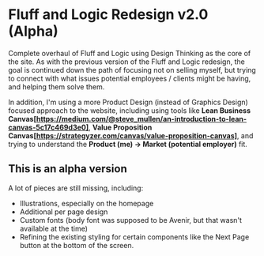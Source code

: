 # Fluff and Logic Redesign v2.0 (Alpha)
Complete overhaul of Fluff and Logic using Design Thinking as the core of the site. 
As with the previous version of the Fluff and Logic redesign, the goal is continued down the path of focusing
not on selling myself, but trying to connect with what issues potential employees / clients might be having, and
helping them solve them.

In addition, I'm using a more Product Design (instead of Graphics Design) focused approach to the website, including using tools like **Lean Business Canvas[https://medium.com/@steve_mullen/an-introduction-to-lean-canvas-5c17c469d3e0]**, **Value Proposition Canvas[https://strategyzer.com/canvas/value-proposition-canvas]**, and trying to understand the **Product (me) -> Market (potential employer)** fit.

## This is an alpha version
A lot of pieces are still missing, including:
- Illustrations, especially on the homepage
- Additional per page design
- Custom fonts (body font was supposed to be Avenir, but that wasn't available at the time)
- Refining the existing styling for certain components like the Next Page button at the bottom of the screen.
